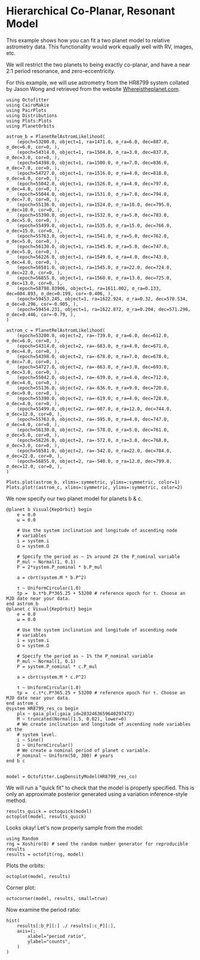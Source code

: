 # Hierarchical Co-Planar, Resonant Model

This example shows how you can fit a two planet model to relative astrometry data. This functionality would work equally well with RV, images, etc.

We will restrict the two planets to being exactly co-planar, and have a near 2:1 period resonance, and zero-eccentricity.

For this example, we will use astrometry from the HR8799 system collated by Jason Wong and retrieved from the website [Whereistheplanet.com](http://whereistheplanet.com).


```@example 1
using Octofitter
using CairoMakie
using PairPlots
using Distributions
using Plots:Plots
using PlanetOrbits
```

```@example 1
astrom_b = PlanetRelAstromLikelihood(
    (epoch=53200.0, object=1, ra=1471.0, σ_ra=6.0, dec=887.0, σ_dec=6.0, cor=0, ),
    (epoch=54314.0, object=1, ra=1504.0, σ_ra=3.0, dec=837.0, σ_dec=3.0, cor=0, ),
    (epoch=54398.0, object=1, ra=1500.0, σ_ra=7.0, dec=836.0, σ_dec=7.0, cor=0, ),
    (epoch=54727.0, object=1, ra=1516.0, σ_ra=4.0, dec=818.0, σ_dec=4.0, cor=0, ),
    (epoch=55042.0, object=1, ra=1526.0, σ_ra=4.0, dec=797.0, σ_dec=4.0, cor=0, ),
    (epoch=55044.0, object=1, ra=1531.0, σ_ra=7.0, dec=794.0, σ_dec=7.0, cor=0, ),
    (epoch=55136.0, object=1, ra=1524.0, σ_ra=10.0, dec=795.0, σ_dec=10.0, cor=0, ),
    (epoch=55390.0, object=1, ra=1532.0, σ_ra=5.0, dec=783.0, σ_dec=5.0, cor=0, ),
    (epoch=55499.0, object=1, ra=1535.0, σ_ra=15.0, dec=766.0, σ_dec=15.0, cor=0, ),
    (epoch=55763.0, object=1, ra=1541.0, σ_ra=5.0, dec=762.0, σ_dec=5.0, cor=0, ),
    (epoch=56130.0, object=1, ra=1545.0, σ_ra=5.0, dec=747.0, σ_dec=5.0, cor=0, ),
    (epoch=56226.0, object=1, ra=1549.0, σ_ra=4.0, dec=743.0, σ_dec=4.0, cor=0, ),
    (epoch=56581.0, object=1, ra=1545.0, σ_ra=22.0, dec=724.0, σ_dec=22.0, cor=0, ),
    (epoch=56855.0, object=1, ra=1560.0, σ_ra=13.0, dec=725.0, σ_dec=13.0, cor=0, ),
    (epoch=58798.03906, object=1, ra=1611.002, σ_ra=0.133, dec=604.893, σ_dec=0.199, cor=-0.406, ),
    (epoch=59453.245, object=1, ra=1622.924, σ_ra=0.32, dec=570.534, σ_dec=0.296, cor=-0.905, ),
    (epoch=59454.231, object=1, ra=1622.872, σ_ra=0.204, dec=571.296, σ_dec=0.446, cor=-0.79, ),
)

astrom_c = PlanetRelAstromLikelihood(
    (epoch=53200.0, object=2, ra=-739.0, σ_ra=6.0, dec=612.0, σ_dec=6.0, cor=0, ),
    (epoch=54314.0, object=2, ra=-683.0, σ_ra=4.0, dec=671.0, σ_dec=4.0, cor=0, ),
    (epoch=54398.0, object=2, ra=-678.0, σ_ra=7.0, dec=678.0, σ_dec=7.0, cor=0, ),
    (epoch=54727.0, object=2, ra=-663.0, σ_ra=3.0, dec=693.0, σ_dec=3.0, cor=0, ),
    (epoch=55042.0, object=2, ra=-639.0, σ_ra=4.0, dec=712.0, σ_dec=4.0, cor=0, ),
    (epoch=55136.0, object=2, ra=-636.0, σ_ra=9.0, dec=720.0, σ_dec=9.0, cor=0, ),
    (epoch=55390.0, object=2, ra=-619.0, σ_ra=4.0, dec=728.0, σ_dec=4.0, cor=0, ),
    (epoch=55499.0, object=2, ra=-607.0, σ_ra=12.0, dec=744.0, σ_dec=12.0, cor=0, ),
    (epoch=55763.0, object=2, ra=-595.0, σ_ra=4.0, dec=747.0, σ_dec=4.0, cor=0, ),
    (epoch=56130.0, object=2, ra=-578.0, σ_ra=5.0, dec=761.0, σ_dec=5.0, cor=0, ),
    (epoch=56226.0, object=2, ra=-572.0, σ_ra=3.0, dec=768.0, σ_dec=3.0, cor=0, ),
    (epoch=56581.0, object=2, ra=-542.0, σ_ra=22.0, dec=784.0, σ_dec=22.0, cor=0, ),
    (epoch=56855.0, object=2, ra=-540.0, σ_ra=12.0, dec=799.0, σ_dec=12.0, cor=0, ),
)

Plots.plot(astrom_b, xlims=:symmetric, ylims=:symmetric, color=1)
Plots.plot!(astrom_c, xlims=:symmetric, ylims=:symmetric, color=2)
```


We now specify our two planet model for planets b & c.

```@example 1
@planet b Visual{KepOrbit} begin
    e = 0.0
    ω = 0.0

    # Use the system inclination and longitude of ascending node
    # variables
    i = system.i
    Ω = system.Ω

    # Specify the period as ~ 1% around 2X the P_nominal variable
    P_mul ~ Normal(1, 0.1)
    P = 2*system.P_nominal * b.P_mul

    a = cbrt(system.M * b.P^2)

    τ ~ UniformCircular(1.0)
    tp =  b.τ*b.P*365.25 + 53200 # reference epoch for τ. Choose an MJD date near your data.
end astrom_b
@planet c Visual{KepOrbit} begin
    e = 0.0
    ω = 0.0

    # Use the system inclination and longitude of ascending node
    # variables
    i = system.i
    Ω = system.Ω

    # Specify the period as ~ 1% the P_nominal variable
    P_mul ~ Normal(1, 0.1)
    P = system.P_nominal * c.P_mul

    a = cbrt(system.M * c.P^2)

    τ ~ UniformCircular(1.0)
    tp =  c.τ*c.P*365.25 + 53200 # reference epoch for τ. Choose an MJD date near your data.
end astrom_c
@system HR8799_res_co begin
    plx ~ gaia_plx(;gaia_id=2832463659640297472)
    M ~ truncated(Normal(1.5, 0.02), lower=0)
    # We create inclination and longitude of ascending node variables at the
    # system level.
    i ~ Sine()
    Ω ~ UniformCircular()
    # We create a nominal period of planet c variable. 
    P_nominal ~ Uniform(50, 300) # years
end b c


model = Octofitter.LogDensityModel(HR8799_res_co)
```

We will run a "quick fit" to check that the model is properly
specified. This is only an approximate posterior generated using 
a variation inference-style method.
```@example 1 
results_quick = octoquick(model)
octoplot(model, results_quick)
```


Looks okay! Let's now properly sample from the model:
```@example 1
using Random
rng = Xoshiro(0) # seed the random number generator for reproducible results
results = octofit(rng, model)
```

Plots the orbits:
```@example 1
octoplot(model, results)
```

Corner plot:
```@example 1
octocorner(model, results, small=true)
```

Now examine the period ratio:
```@example 1
hist(
    results[:b_P][:] ./ results[:c_P][:],
    axis=(;
        xlabel="period ratio",
        ylabel="counts",
    )
)
```